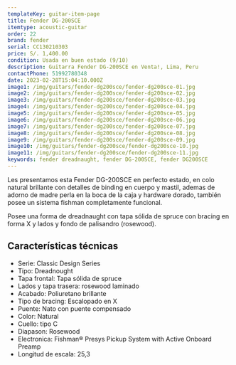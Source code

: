 ```yaml
---
templateKey: guitar-item-page
title: Fender DG-200SCE
itemtype: acoustic-guitar
order: 22
brand: fender
serial: CC130210303
price: S/. 1,400.00
condition: Usada en buen estado (9/10)
description: Guitarra Fender DG-200SCE en Venta!, Lima, Peru
contactPhone: 51992780348
date: 2023-02-28T15:04:10.000Z
image1: /img/guitars/fender-dg200sce/fender-dg200sce-01.jpg
image2: /img/guitars/fender-dg200sce/fender-dg200sce-02.jpg
image3: /img/guitars/fender-dg200sce/fender-dg200sce-03.jpg
image4: /img/guitars/fender-dg200sce/fender-dg200sce-04.jpg
image5: /img/guitars/fender-dg200sce/fender-dg200sce-05.jpg
image6: /img/guitars/fender-dg200sce/fender-dg200sce-06.jpg
image7: /img/guitars/fender-dg200sce/fender-dg200sce-07.jpg
image8: /img/guitars/fender-dg200sce/fender-dg200sce-08.jpg
image9: /img/guitars/fender-dg200sce/fender-dg200sce-09.jpg
image10: /img/guitars/fender-dg200sce/fender-dg200sce-10.jpg
image11: /img/guitars/fender-dg200sce/fender-dg200sce-11.jpg
keywords: fender dreadnaught, fender DG-200SCE, fender DG200SCE
---
```

Les presentamos esta Fender DG-200SCE en perfecto estado, en colo natural brillante con detalles de binding en cuerpo y mastil, ademas de adorno de madre perla en la boca de la caja y hardware dorado, también posee un sistema fishman completamente funcional.

Posee una forma de dreadnaught con tapa sólida de spruce con bracing en forma X y lados y fondo de palisandro (rosewood).

## Características técnicas

* Serie: Classic Design Series
* Tipo: Dreadnought
* Tapa frontal: Tapa sólida de spruce
* Lados y tapa trasera: rosewood laminado
* Acabado: Poliuretano brillante
* Tipo de bracing: Escalopado en X
* Puente: Nato con puente compensado
* Color: Natural
* Cuello: tipo C
* Diapason: Rosewood
* Electronica: Fishman® Presys Pickup System with Active Onboard Preamp
* Longitud de escala: 25,3

